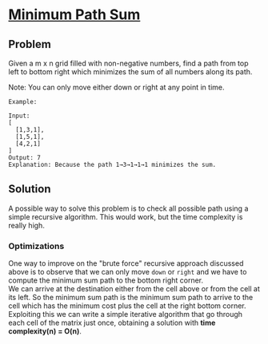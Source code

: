 # [Minimum Path Sum](https://leetcode.com/explore/challenge/card/30-day-leetcoding-challenge/530/week-3/3303/)

## Problem

Given a m x n grid filled with non-negative numbers, find a path from top left to bottom right which minimizes the sum of all numbers along its path.

Note: You can only move either down or right at any point in time.

```
Example:

Input:
[
  [1,3,1],
  [1,5,1],
  [4,2,1]
]
Output: 7
Explanation: Because the path 1→3→1→1→1 minimizes the sum.
```

## Solution

A possible way to solve this problem is to check all possible path using a simple recursive algorithm. This would work, but the time complexity is really high.

### Optimizations

One way to improve on the "brute force" recursive approach discussed above is to observe that we can only move `down` or `right` and we have to compute the minimum sum path to the bottom right corner.  
We can arrive at the destination either from the cell above or from the cell at its left. So the minimum sum path is the minimum sum path to arrive to the cell which has the minimum cost plus the cell at the right bottom corner. Exploiting this we can write a simple iterative algorithm that go through each cell of the matrix just once, obtaining a solution with **time complexity(n) = O(n)**.
